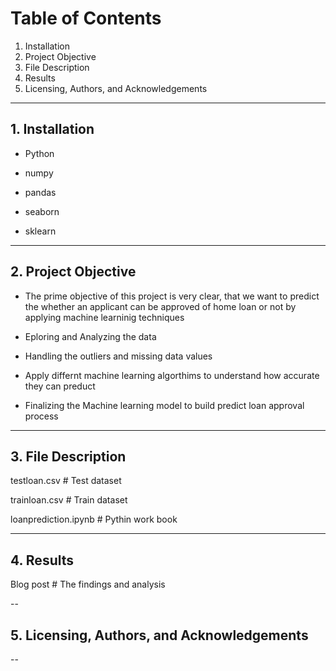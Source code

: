 # Table of Contents
1. Installation
2. Project Objective
3. File Description
4. Results
5. Licensing, Authors, and Acknowledgements

----
## 1. Installation
* Python

* numpy 

* pandas 

* seaborn

* sklearn
----
## 2. Project Objective
* The prime objective of this project is very clear, that we want to predict the whether an applicant can be approved of home loan or not by applying machine learninig techniques


* Eploring and Analyzing the data


* Handling the outliers and missing data values


* Apply differnt machine learning algorthims to understand how accurate they can preduct


* Finalizing the Machine learning model to build predict loan approval process
----
## 3. File Description
testloan.csv                                  # Test dataset


trainloan.csv                                 # Train dataset


loanprediction.ipynb                          # Pythin work book

---
## 4. Results
Blog post                                     # The findings and analysis

--
## 5. Licensing, Authors, and Acknowledgements


--
